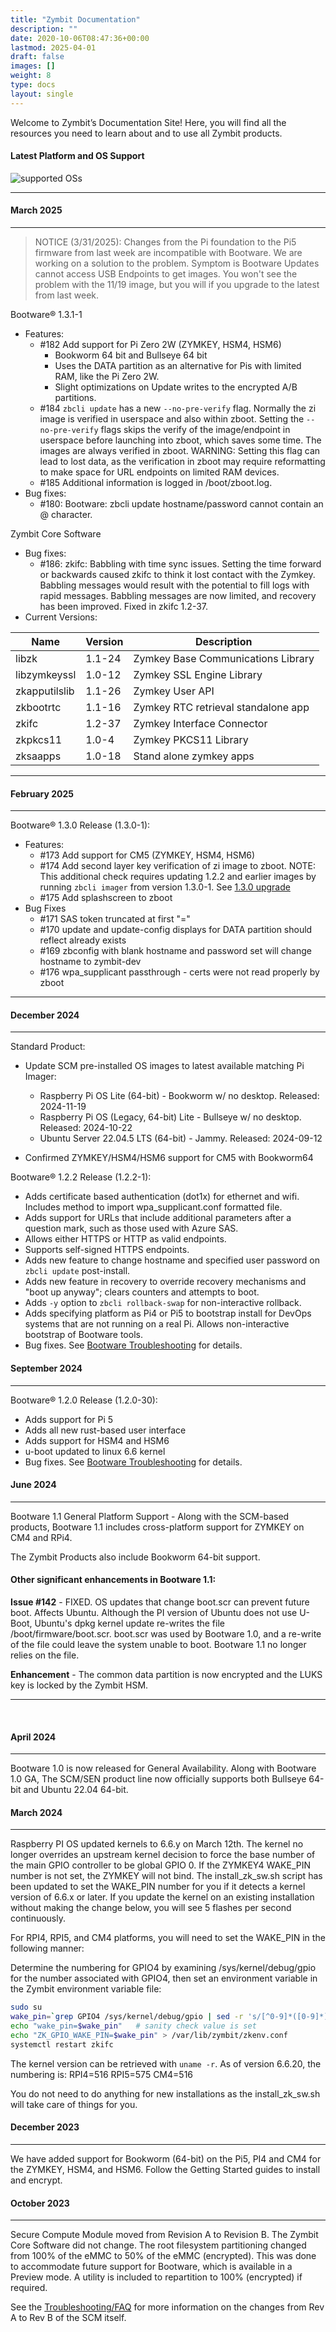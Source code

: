 ```yaml
---
title: "Zymbit Documentation"
description: ""
date: 2020-10-06T08:47:36+00:00
lastmod: 2025-04-01
draft: false
images: []
weight: 8
type: docs
layout: single
---
```


Welcome to Zymbit’s Documentation Site! Here, you will find all the resources you need to learn about and to use all Zymbit products.


#### Latest Platform and OS Support

![supported OSs](supported-os-dots.png)
<br>

-----
#### March 2025 
-----
> NOTICE (3/31/2025): Changes from the Pi foundation to the Pi5 firmware from last week are incompatible with Bootware. We are working on a solution to the problem. Symptom is Bootware Updates cannot access USB Endpoints to get images. You won't see the problem with the 11/19 image, but you will if you upgrade to the latest from last week.

Bootware® 1.3.1-1
- Features:
  - #182 Add support for Pi Zero 2W (ZYMKEY, HSM4, HSM6)
    - Bookworm 64 bit and Bullseye 64 bit
    - Uses the DATA partition as an alternative for Pis with limited RAM, like the Pi Zero 2W.
    - Slight optimizations on Update writes to the encrypted A/B partitions.
  - #184 `zbcli update` has a new `--no-pre-verify` flag. Normally the zi image is verified in userspace and also within zboot. Setting the `--no-pre-verify` flags skips the verify of the image/endpoint in userspace before launching into zboot, which saves some time. The images are always verified in zboot. WARNING: Setting this flag can lead to lost data, as the verification in zboot may require reformatting to make space for URL endpoints on limited RAM devices.
  - #185 Additional information is logged in /boot/zboot.log.
- Bug fixes:
  - #180: Bootware: zbcli update hostname/password cannot contain an @ character.

Zymbit Core Software 
- Bug fixes:
  - #186: zkifc: Babbling with time sync issues. Setting the time forward or backwards caused zkifc to think it lost contact with the Zymkey. Babbling messages would result with the potential to fill logs with rapid messages. Babbling messages are now limited, and recovery has been improved. Fixed in zkifc 1.2-37.
- Current Versions:

| Name | Version | Description |
|----|----|----|
| libzk | 1.1-24 | Zymkey Base Communications Library |
| libzymkeyssl | 1.0-12 | Zymkey SSL Engine Library |
| zkapputilslib | 1.1-26 | Zymkey User API |
| zkbootrtc | 1.1-16 | Zymkey RTC retrieval standalone app |
| zkifc | 1.2-37 | Zymkey Interface Connector |
| zkpkcs11 | 1.0-4 | Zymkey PKCS11 Library |
| zksaapps | 1.0-18 | Stand alone zymkey apps |

-----
#### February 2025
-----
Bootware® 1.3.0 Release (1.3.0-1):
- Features:
  - #173 Add support for CM5 (ZYMKEY, HSM4, HSM6)
  - #174 Add second layer key verification of zi image to zboot. NOTE: This additional check requires updating 1.2.2 and earlier images by running `zbcli imager` from version 1.3.0-1. See [1.3.0 upgrade](./bootware1.3/troubleshooting/#release-130-1)
  - #175 Add splashscreen to zboot
- Bug Fixes
  - #171 SAS token truncated at first "="
  - #170 update and update-config displays for DATA partition should reflect already exists
  - #169 zbconfig with blank hostname and password set will change hostname to zymbit-dev
  - #176 wpa_supplicant passthrough - certs were not read properly by zboot

-----
#### December 2024
-----
Standard Product:
- Update SCM pre-installed OS images to latest available matching Pi Imager:
  - Raspberry Pi OS Lite (64-bit) - Bookworm w/ no desktop. Released: 2024-11-19
  - Raspberry Pi OS (Legacy, 64-bit) Lite - Bullseye w/ no desktop. Released: 2024-10-22
  - Ubuntu Server 22.04.5 LTS (64-bit) - Jammy. Released: 2024-09-12

- Confirmed ZYMKEY/HSM4/HSM6 support for CM5 with Bookworm64

Bootware® 1.2.2 Release (1.2.2-1):
- Adds certificate based authentication (dot1x) for ethernet and wifi. Includes method to import wpa_supplicant.conf formatted file.
- Adds support for URLs that include additional parameters after a question mark, such as those used with Azure SAS.
- Allows either HTTPS or HTTP as valid endpoints.
- Supports self-signed HTTPS endpoints.
- Adds new feature to change hostname and specified user password on `zbcli update` post-install.
- Adds new feature in recovery to override recovery mechanisms and "boot up anyway"; clears counters and attempts to boot.
- Adds `-y` option to `zbcli rollback-swap` for non-interactive rollback.
- Adds specifying platform as Pi4 or Pi5 to bootstrap install for DevOps systems that are not running on a real Pi. Allows non-interactive bootstrap of Bootware tools.
- Bug fixes. See [Bootware Troubleshooting](./bootware/troubleshooting) for details.

#### September 2024
-----

Bootware® 1.2.0 Release (1.2.0-30):
- Adds support for Pi 5
- Adds all new rust-based user interface
- Adds support for HSM4 and HSM6
- u-boot updated to linux 6.6 kernel
- Bug fixes. See [Bootware Troubleshooting](./bootware/troubleshooting) for details.

#### June 2024
-----

Bootware 1.1 General Platform Support - Along with the SCM-based products, Bootware 1.1 includes cross-platform support for ZYMKEY on CM4 and RPi4.

The Zymbit Products also include Bookworm 64-bit support.

#### Other significant enhancements in Bootware 1.1:

**Issue #142** - FIXED. OS updates that change boot.scr can prevent future boot. Affects Ubuntu. Although the PI version of Ubuntu does not use U-Boot, Ubuntu's dpkg kernel update re-writes the file /boot/firmware/boot.scr. boot.scr was used by Bootware 1.0, and a re-write of the file could leave the system unable to boot. Bootware 1.1 no longer relies on the file. 

**Enhancement** - The common data partition is now encrypted and the LUKS key is locked by the Zymbit HSM.

---

<br>

#### April 2024
-----
Bootware 1.0 is now released for General Availability. Along with Bootware 1.0 GA, The SCM/SEN product line now officially supports both Bullseye 64-bit and Ubuntu 22.04 64-bit.


#### March 2024
-----
Raspberry PI OS updated kernels to 6.6.y on March 12th. The kernel no longer overrides an upstream kernel decision to force the base number of the main GPIO controller to be global GPIO 0. If the ZYMKEY4 WAKE_PIN number is not set, the ZYMKEY will not bind. The install_zk_sw.sh script has been updated to set the WAKE_PIN number for you if it detects a kernel version of 6.6.x or later. If you update the kernel on an existing installation without making the change below, you will see 5 flashes per second continuously.

For RPI4, RPI5, and CM4 platforms, you will need to set the WAKE_PIN in the following manner:

Determine the numbering for GPIO4 by examining /sys/kernel/debug/gpio for the number associated with GPIO4, then set an environment variable in the Zymbit environment variable file:

```bash
sudo su
wake_pin=`grep GPIO4 /sys/kernel/debug/gpio | sed -r 's/[^0-9]*([0-9]*).*/\1/'`
echo "wake_pin=$wake_pin"   # sanity check value is set
echo "ZK_GPIO_WAKE_PIN=$wake_pin" > /var/lib/zymbit/zkenv.conf
systemctl restart zkifc
```

The kernel version can be retrieved with `uname -r`. As of version 6.6.20, the numbering is: RPI4=516 RPI5=575 CM4=516

You do not need to do anything for new installations as the install_zk_sw.sh will take care of things for you.


#### December 2023
-----
We have added support for Bookworm (64-bit) on the Pi5, PI4 and CM4 for the ZYMKEY, HSM4, and HSM6. Follow the Getting Started guides to install and encrypt.

#### October 2023
-----
Secure Compute Module moved from Revision A to Revision B. The Zymbit Core Software did not change. The root filesystem partitioning changed from 100% of the eMMC to 50% of the eMMC (encrypted). This was done to accommodate future support for Bootware, which is available in a Preview mode. A utility is included to repartition to 100% (encrypted) if required.

See the [Troubleshooting/FAQ](troubleshooting/scm) for more information on the changes from Rev A to Rev B of the SCM itself.
<br>
<br>

